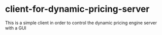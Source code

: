 # client-for-dynamic-pricing-server
This is a simple client in order to control the dynamic pricing engine server with a GUI
